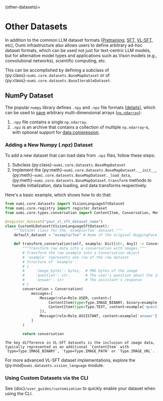 (other-datasets)=
# Other Datasets

In addition to the common LLM dataset formats ([Pretraining](pretraining_datasets.md), [SFT](sft_datasets.md), [VL-SFT](vl_sft_datasets.md), etc),
Oumi infrastructure also allows users to define arbitrary ad-hoc dataset formats,
which can be used not just for text-centric LLM models, but for alternative model types
and applications such as Vison models (e.g., convolutional networks), scientific computing, etc.

This can be accomplished by defining a subclass of {py:class}`~oumi.core.datasets.BaseMapDataset` or of {py:class}`~oumi.core.datasets.BaseIterableDataset`.

## NumPy Dataset

The popular `numpy` library defines `.npy` and `.npz` file formats [[details](https://numpy.org/devdocs/reference/generated/numpy.lib.format.html)],
which can be used to [save](https://numpy.org/doc/2.1/reference/generated/numpy.save.html) arbitrary multi-dimensional arrays ([`np.ndarray`](https://numpy.org/doc/2.1/reference/generated/numpy.ndarray.html)):

1. `.npy` file contains a single `np.ndarray`.
2. `.npz` is an archive that contains a collection of multiple `np.ndarray`-s, with optional support for [data compression](https://numpy.org/doc/2.1/reference/generated/numpy.savez_compressed.html).


### Adding a New Numpy (.npz) Dataset

To add a new dataset that can load data from `.npz` files, follow these steps:

1. Subclass {py:class}`~oumi.core.datasets.BaseMapDataset`
2. Implement the {py:meth}`~oumi.core.datasets.BaseMapDataset.__init__`, {py:meth}`~oumi.core.datasets.BaseMapDataset._load_data`, {py:meth}`~oumi.core.datasets.BaseMapDataset.transform` methods to handle initialization, data loading, and data transforms respectively.

Here's a basic example, which shows how to do that:

```python
from oumi.core.datasets import VisionLanguageSftDataset
from oumi.core.registry import register_dataset
from oumi.core.types.conversation import ContentItem, Conversation, Message, Role, Type

@register_dataset("your_vl_sft_dataset_name")
class CustomVLDataset(VisionLanguageSftDataset):
    """Dataset class for the `example/foo` dataset."""
    default_dataset = "example/foo" # Name of the original HuggingFace dataset (image + text)

    def transform_conversation(self, example: Dict[str, Any]) -> Conversation:
        """Transform raw data into a conversation with images."""
        # Transform the raw example into a Conversation object
        # 'example' represents one row of the raw dataset
        # Structure of 'example':
        # {
        #     'image_bytes': bytes,  # PNG bytes of the image
        #     'question': str,       # The user's question about the image
        #     'answer': str          # The assistant's response
        # }
        conversation = Conversation(
            messages=[
                Message(role=Role.USER, content=[
                    ContentItem(type=Type.IMAGE_BINARY, binary=example['image_bytes']),
                    ContentItem(type=Type.TEXT, content=example['question']),
                ]),
                Message(role=Role.ASSISTANT, content=example['answer'])
            ]
        )

        return conversation
```

```{note}
The key difference in VL-SFT datasets is the inclusion of image data, typically represented as an additional `ContentItem` with `type=Type.IMAGE_BINARY`, `type=Type.IMAGE_PATH` or `Type.IMAGE_URL`.
```

For more advanced VL-SFT dataset implementations, explore the {py:mod}`oumi.datasets.vision_language` module.

### Using Custom Datasets via the CLI

See {doc}`/user_guides/customization` to quickly enable your dataset when using the CLI.
